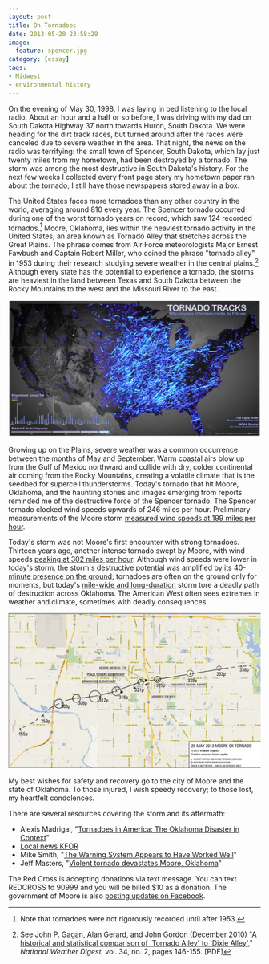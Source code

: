 ```yaml
---
layout: post
title: On Tornadoes
date: 2013-05-20 23:58:29
image: 
  feature: spencer.jpg
category: [essay]
tags: 
- Midwest
- environmental history
---
```


On the evening of May 30, 1998, I was laying in bed listening to the local radio. About an hour and a half or so before, I was driving with my dad on South Dakota Highway 37 north towards Huron, South Dakota. We were heading for the dirt track races, but turned around after the races were canceled due to severe weather in the area. That night, the news on the radio was terrifying: the small town of Spencer, South Dakota, which lay just twenty miles from my hometown, had been destroyed by a tornado. The storm was among the most destructive in South Dakota's history. For the next few weeks I collected every front page story my hometown paper ran about the tornado; I still have those newspapers stored away in a box.

The United States faces more tornadoes than any other country in the world, averaging around 810 every year. The Spencer tornado occurred during one of the worst tornado years on record, which saw 124 recorded tornados.[^1] Moore, Oklahoma, lies within the heaviest tornado activity in the United States, an area known as Tornado Alley that stretches across the Great Plains. The phrase comes from Air Force meteorologists Major Ernest Fawbush and Captain Robert Miller, who coined the phrase "tornado alley" in 1953 during their research studying severe weather in the central plains.[^2] Although every state has the potential to experience a tornado, the storms are heaviest in the land between Texas and South Dakota between the Rocky Mountains to the west and the Missouri River to the east.

![Historical paths of tornadoes](/assets/images/tornadoes.jpg)

Growing up on the Plains, severe weather was a common occurrence between the months of May and September. Warm coastal airs blow up from the Gulf of Mexico northward and collide with dry, colder continental air coming from the Rocky Mountains, creating a volatile climate that is the seedbed for supercell thunderstorms. Today's tornado that hit Moore, Oklahoma, and the haunting stories and images emerging from reports reminded me of the destructive force of the Spencer tornado. The Spencer tornado clocked wind speeds upwards of 246 miles per hour. Preliminary measurements of the Moore storm [measured wind speeds at 199 miles per hour](http://blogs.smithsonianmag.com/smartnews/2013/05/how-to-understand-the-scale-of-todays-oklahoma-tornado/). 

Today's storm was not Moore's first encounter with strong tornadoes. Thirteen years ago, another intense tornado swept by Moore, with wind speeds [peaking at 302 miles per hour](http://blogs.smithsonianmag.com/smartnews/2013/05/how-to-understand-the-scale-of-todays-oklahoma-tornado/). Although wind speeds were lower in today's storm, the storm's destructive potential was amplified by its [40-minute presence on the ground](https://twitter.com/NWSNorman/status/336590735832928256); tornadoes are often on the ground only for moments, but today's [mile-wide and long-duration](http://www.nytimes.com/2013/05/21/us/tornado-oklahoma.html?_r=1&) storm tore a deadly path of destruction across Oklahoma. The American West often sees extremes in weather and climate, sometimes with deadly consequences.

![Moore, Oklahoma tornado path](/assets/images/ok_path.png)

My best wishes for safety and recovery go to the city of Moore and the state of Oklahoma. To those injured, I wish speedy recovery; to those lost, my heartfelt condolences.

There are several resources covering the storm and its aftermath:

- Alexis Madrigal, "[Tornadoes in America: The Oklahoma Disaster in Context](http://www.theatlantic.com/technology/archive/2013/05/tornadoes-in-america-the-oklahoma-disaster-in-context/276063/)"
- [Local news KFOR](http://kfor.com/)
- Mike Smith, "[The Warning System Appears to Have Worked Well](http://meteorologicalmusings.blogspot.com/2013/05/the-warning-system-appears-to-have.html)"
- Jeff Masters, "[Violent tornado devastates Moore, Oklahoma](http://classic.wunderground.com/blog/JeffMasters/article.html)"

The Red Cross is accepting donations via text message. You can text REDCROSS to 90999 and you will be billed $10 as a donation. The government of Moore is also [posting updates on Facebook](https://www.facebook.com/cityofmoore). 

[^1]: Note that tornadoes were not rigorously recorded until after 1953.

[^2]: See John P. Gagan, Alan Gerard, and John Gordon (December 2010) "[A historical and statistical comparison of 'Tornado Alley' to 'Dixie Alley'](http://www.nwas.org/digest/papers/2010/Vol34No2/Pg145-Gagan-etal.pdf)," *National Weather Digest*, vol. 34, no. 2, pages 146-155. [PDF]
